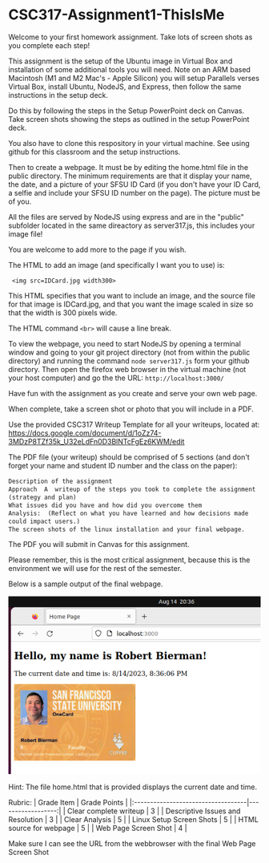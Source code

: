 # CSC317-Assignment1-ThisIsMe
Welcome to your first homework assignment.
Take lots of screen shots as you complete each step!

This assignment is the setup of the Ubuntu image in Virtual Box and installation of some additional tools you will need.   Note on an ARM based Macintosh (M1 and M2 Mac's - Apple Silicon) you will setup Parallels verses Virtual Box, install Ubuntu, NodeJS, and Express, then follow the same instructions in the setup deck.

Do this by following the steps in the Setup PowerPoint deck on Canvas.  Take screen shots showing the steps as outlined in the setup PowerPoint deck.

You also have to clone this respository in your virtual machine.  See using github for this classroom and the setup instructions.

Then to create a webpage.  It must be by editing the home.html file in the public directory. The minimum requirements are that it display your name, the date, and a picture of your SFSU ID Card (if you don't have your ID Card, a selfie and include your SFSU ID number on the page).  The picture must be of you.

All the files are served by NodeJS using express and are in the "public" subfolder located in the same direactory as server317.js, this includes your image file!

You are welcome to add more to the page if you wish.

The HTML to add an image (and specifically I want you to use) is: 

     <img src=IDCard.jpg width300>

This HTML specifies that you want to include an image, and the source file for that image is IDCard.jpg, and that you want the image scaled in size so that the width is 300 pixels wide. 

The HTML command `<br>` will cause a line break.

To view the webpage, you need to start NodeJS by opening a terminal window and going to your git project directory  (not from within the public directory) and running the command `node server317.js` form your github directory.  Then open the firefox web browser in the virtual machine (not your host computer) and go the the URL: `http://localhost:3000/`

Have fun with the assignment as you create and serve your own web page. 

When complete, take a screen shot or photo that you will include in a PDF.

Use the provided CSC317 Writeup Template for all your writeups, located at: https://docs.google.com/document/d/1oZz74-3MDzP8TZf35k_U32eLdFn0D3BlNTcFgEz6KWM/edit

The PDF file (your writeup) should be comprised of 5 sections (and don't forget your name and student ID number and the class on the paper):

    Description of the assignment
    Approach  A  writeup of the steps you took to complete the assignment (strategy and plan)
    What issues did you have and how did you overcome them
    Analysis:  (Reflect on what you have learned and how decisions made could impact users.)
    The screen shots of the linux installation and your final webpage.

The PDF you will submit in Canvas for this assignment.

Please remember, this is the most critical assignment, because this is the environment we will use for the rest of the semester. 

Below is a sample output of the final webpage.

![Sample](Assignment1SampleOutput.png)


Hint:   The file home.html that is provided displays the current date and time.

Rubric:
| Grade Item                         | Grade Points      |
|:-----------------------------------|------------------:|
| Clear complete writeup             | 3                 |
| Descriptive Issues and Resolution  | 3                 |
| Clear Analysis                     | 5                 |
| Linux Setup Screen Shots           | 5                 |
| HTML source for webpage            | 5                 |
| Web Page Screen Shot               | 4                 |

Make sure I can see the URL from the webbrowser with the final Web Page Screen Shot

